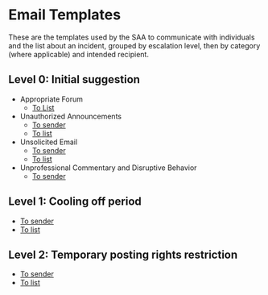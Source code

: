 # Email Templates

These are the templates used by the SAA to communicate with individuals and the list about an incident, grouped by escalation level, then by category (where applicable) and intended recipient.

## Level 0: Initial suggestion

* Appropriate Forum
  - [To List](./forum-to-list.txt)
* Unauthorized Announcements
  - [To sender](./announcements.txt)
  - [To list](./announcements-to-list.txt)
* Unsolicited Email
  - [To sender](./unsolicited-email.txt)
  - [To list](./unsolicited-email-to-list.txt)
* Unprofessional Commentary and Disruptive Behavior
  - [To sender](./first-message.txt)

## Level 1: Cooling off period

* [To sender](./first-pattern-of-abuse-message.txt)
* [To list](./first-message-to-list.txt)

## Level 2: Temporary posting rights restriction

* [To sender](./second-pattern-of-abuse-message.txt)
* [To list](./PR-message-to-list.txt)
